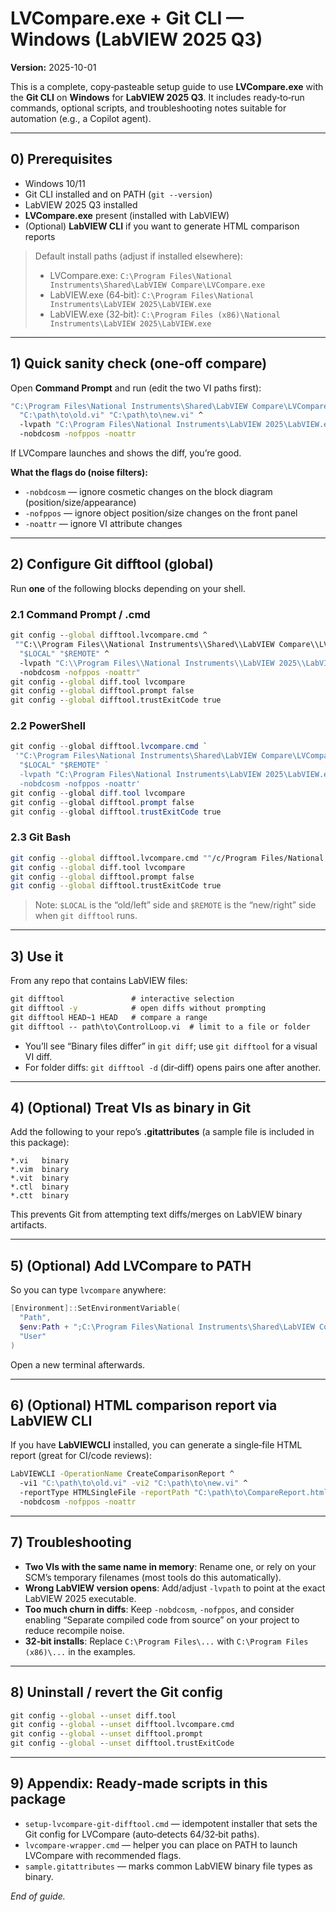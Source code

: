 # LVCompare.exe + Git CLI — Windows (LabVIEW 2025 Q3)
**Version:** 2025-10-01

This is a complete, copy‑pasteable setup guide to use **LVCompare.exe** with the **Git CLI** on **Windows** for **LabVIEW 2025 Q3**. It includes ready‑to‑run commands, optional scripts, and troubleshooting notes suitable for automation (e.g., a Copilot agent).

---

## 0) Prerequisites
- Windows 10/11
- Git CLI installed and on PATH (`git --version`)
- LabVIEW 2025 Q3 installed
- **LVCompare.exe** present (installed with LabVIEW)
- (Optional) **LabVIEW CLI** if you want to generate HTML comparison reports

> Default install paths (adjust if installed elsewhere):
>
> - LVCompare.exe: `C:\Program Files\National Instruments\Shared\LabVIEW Compare\LVCompare.exe`  
> - LabVIEW.exe (64‑bit): `C:\Program Files\National Instruments\LabVIEW 2025\LabVIEW.exe`  
> - LabVIEW.exe (32‑bit): `C:\Program Files (x86)\National Instruments\LabVIEW 2025\LabVIEW.exe`

---

## 1) Quick sanity check (one‑off compare)
Open **Command Prompt** and run (edit the two VI paths first):
```bat
"C:\Program Files\National Instruments\Shared\LabVIEW Compare\LVCompare.exe" ^
  "C:\path\to\old.vi" "C:\path\to\new.vi" ^
  -lvpath "C:\Program Files\National Instruments\LabVIEW 2025\LabVIEW.exe" ^
  -nobdcosm -nofppos -noattr
```
If LVCompare launches and shows the diff, you’re good.

**What the flags do (noise filters):**
- `-nobdcosm` — ignore cosmetic changes on the block diagram (position/size/appearance)
- `-nofppos` — ignore object position/size changes on the front panel
- `-noattr` — ignore VI attribute changes

---

## 2) Configure Git difftool (global)
Run **one** of the following blocks depending on your shell.

### 2.1 Command Prompt / .cmd
```bat
git config --global difftool.lvcompare.cmd ^
 ""C:\\Program Files\\National Instruments\\Shared\\LabVIEW Compare\\LVCompare.exe" ^
  "$LOCAL" "$REMOTE" ^
  -lvpath "C:\\Program Files\\National Instruments\\LabVIEW 2025\\LabVIEW.exe" ^
  -nobdcosm -nofppos -noattr"
git config --global diff.tool lvcompare
git config --global difftool.prompt false
git config --global difftool.trustExitCode true
```

### 2.2 PowerShell
```powershell
git config --global difftool.lvcompare.cmd `
 '"C:\Program Files\National Instruments\Shared\LabVIEW Compare\LVCompare.exe" `
  "$LOCAL" "$REMOTE" `
  -lvpath "C:\Program Files\National Instruments\LabVIEW 2025\LabVIEW.exe" `
  -nobdcosm -nofppos -noattr'
git config --global diff.tool lvcompare
git config --global difftool.prompt false
git config --global difftool.trustExitCode true
```

### 2.3 Git Bash
```bash
git config --global difftool.lvcompare.cmd ""/c/Program Files/National Instruments/Shared/LabVIEW Compare/LVCompare.exe" "$LOCAL" "$REMOTE" -lvpath "/c/Program Files/National Instruments/LabVIEW 2025/LabVIEW.exe" -nobdcosm -nofppos -noattr"
git config --global diff.tool lvcompare
git config --global difftool.prompt false
git config --global difftool.trustExitCode true
```

> Note: `$LOCAL` is the “old/left” side and `$REMOTE` is the “new/right” side when `git difftool` runs.

---

## 3) Use it
From any repo that contains LabVIEW files:
```bat
git difftool               # interactive selection
git difftool -y            # open diffs without prompting
git difftool HEAD~1 HEAD   # compare a range
git difftool -- path\to\ControlLoop.vi  # limit to a file or folder
```
- You’ll see “Binary files differ” in `git diff`; use `git difftool` for a visual VI diff.
- For folder diffs: `git difftool -d` (dir‑diff) opens pairs one after another.

---

## 4) (Optional) Treat VIs as binary in Git
Add the following to your repo’s **.gitattributes** (a sample file is included in this package):
```gitattributes
*.vi   binary
*.vim  binary
*.vit  binary
*.ctl  binary
*.ctt  binary
```
This prevents Git from attempting text diffs/merges on LabVIEW binary artifacts.

---

## 5) (Optional) Add LVCompare to PATH
So you can type `lvcompare` anywhere:
```powershell
[Environment]::SetEnvironmentVariable(
  "Path",
  $env:Path + ";C:\Program Files\National Instruments\Shared\LabVIEW Compare",
  "User"
)
```
Open a new terminal afterwards.

---

## 6) (Optional) HTML comparison report via LabVIEW CLI
If you have **LabVIEWCLI** installed, you can generate a single‑file HTML report (great for CI/code reviews):
```bat
LabVIEWCLI -OperationName CreateComparisonReport ^
  -vi1 "C:\path\to\old.vi" -vi2 "C:\path\to\new.vi" ^
  -reportType HTMLSingleFile -reportPath "C:\path\to\CompareReport.html" ^
  -nobdcosm -nofppos -noattr
```

---

## 7) Troubleshooting
- **Two VIs with the same name in memory**: Rename one, or rely on your SCM’s temporary filenames (most tools do this automatically).
- **Wrong LabVIEW version opens**: Add/adjust `-lvpath` to point at the exact LabVIEW 2025 executable.
- **Too much churn in diffs**: Keep `-nobdcosm`, `-nofppos`, and consider enabling “Separate compiled code from source” on your project to reduce recompile noise.
- **32‑bit installs**: Replace `C:\Program Files\...` with `C:\Program Files (x86)\...` in the examples.

---

## 8) Uninstall / revert the Git config
```bat
git config --global --unset diff.tool
git config --global --unset difftool.lvcompare.cmd
git config --global --unset difftool.prompt
git config --global --unset difftool.trustExitCode
```

---

## 9) Appendix: Ready‑made scripts in this package
- `setup-lvcompare-git-difftool.cmd` — idempotent installer that sets the Git config for LVCompare (auto‑detects 64/32‑bit paths).
- `lvcompare-wrapper.cmd` — helper you can place on PATH to launch LVCompare with recommended flags.
- `sample.gitattributes` — marks common LabVIEW binary file types as binary.

*End of guide.*
